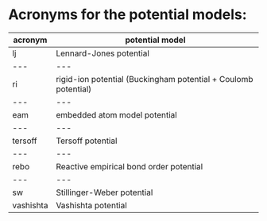 #  Acronyms for the potential models:

acronym   | potential model 
---|---
lj        | Lennard-Jones potential
---|---
ri        | rigid-ion potential (Buckingham potential + Coulomb potential)
---|---
eam       | embedded atom model potential
---|---
tersoff   | Tersoff potential
---|---
rebo      | Reactive empirical bond order potential
---|---
sw        | Stillinger-Weber potential
vashishta | Vashishta potential

   
